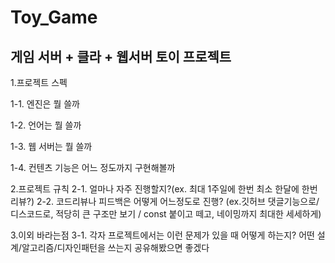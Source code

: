 # Toy_Game
게임 서버 + 클라 + 웹서버 토이 프로젝트
------------------------------------------------------------------------------------------------------------
1.프로젝트 스펙

  1-1. 엔진은 뭘 쓸까 
  
  1-2. 언어는 뭘 쓸까
  
  1-3. 웹 서버는 뭘 쓸까 
  
  1-4. 컨텐츠 기능은 어느 정도까지 구현해볼까
  
2.프로젝트 규칙
  2-1. 얼마나 자주 진행할지?(ex. 최대 1주일에 한번 최소 한달에 한번 리뷰?)
  2-2. 코드리뷰나 피드백은 어떻게 어느정도로 진행? (ex.깃허브 댓글기능으로/ 디스코드로, 적당히 큰 구조만 보기 / const 붙이고 떼고, 네이밍까지 최대한 세세하게)
  
3.이외 바라는점
  3-1. 각자 프로젝트에서는 이런 문제가 있을 때 어떻게 하는지? 어떤 설계/알고리즘/디자인패턴을 쓰는지 공유해봤으면 좋겠다
  
